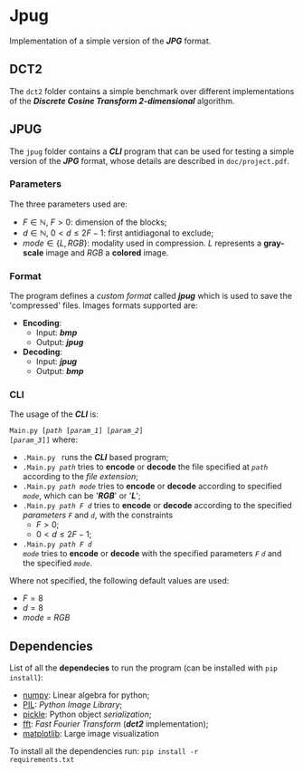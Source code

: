 # Jpug
Implementation of a simple version of the ***JPG*** format.

## DCT2
The <code>dct2</code> folder contains a simple benchmark over different implementations of the ***Discrete Cosine Transform 2-dimensional***  algorithm. 

## JPUG
The <code>jpug</code> folder contains a ***CLI*** program that can be used for testing a simple version of the ***JPG*** format, whose details are described in <code>doc/project.pdf</code>. 

### Parameters
The three parameters used are:
- $F \in \mathbb{N},$ $F > 0$: dimension of the blocks;
- $d \in \mathbb{N},$ $0 < d \le 2F - 1$: first antidiagonal to exclude;
- $mode \in \{L, RGB\}$: modality used in compression. *L* represents a **gray-scale** image and *RGB* a **colored** image. 

### Format
The program defines a *custom format* called ***jpug*** which is used to save the 'compressed' files.
Images formats supported are:
- **Encoding**:
  - Input: ***bmp***
  - Output: ***jpug***
- **Decoding**:
  - Input: ***jpug***
  - Output: ***bmp***

### CLI
The usage of the ***CLI*** is:

<code>Main.py [*path* [*param_1*] [*param_2*] [*param_3*]]</code>
where:
- <code>\.Main.py </code> runs the ***CLI*** based program;
- <code>\.Main.py *path*</code> tries to **encode** or **decode** the file specified at <code>*path*</code> according to the *file extension*;
- <code>\.Main.py *path* *mode*</code> tries to **encode** or **decode** according to specified <code>*mode*</code>, which can be '***RGB***' or '***L***';
- <code>\.Main.py *path* *F* *d*</code> tries to **encode** or **decode** according to the specified *parameters* <code>*F*</code> and <code>*d*</code>, with the constraints
  - $F > 0$;
  - $0 < d \le 2F - 1$;
- <code>\.Main.py *path* *F* *d* *mode*</code> tries to **encode** or **decode** with the specified parameters <code>*F*</code> <code>*d*</code> and the specified <code>*mode*</code>.

Where not specified, the following default values are used:
- $F = 8$
- $d = 8$
- *mode = RGB*

## Dependencies
List of all the **dependecies** to run the program (can be installed with <code>pip install</code>):
- [numpy](https://numpy.org/): Linear algebra for python;
- [PIL](https://python-pillow.org/): *Python Image Library*;
- [pickle](https://docs.python.org/3/library/pickle.html): Python object *serialization*;
- [fft](https://numpy.org/doc/stable/reference/routines.fft.html): *Fast Fourier Transform* (***dct2*** implementation);
- [matplotlib](https://matplotlib.org/): Large image visualization

To install all the dependencies run:
<code>pip install -r requirements.txt</code>

